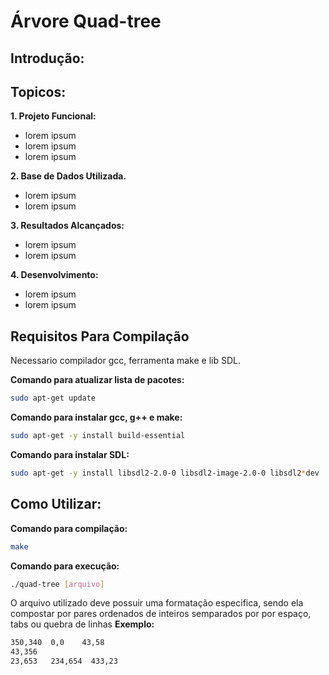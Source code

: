 # Árvore Quad-tree

## Introdução:



## Topicos:

**1. Projeto Funcional:**
- lorem ipsum
- lorem ipsum
- lorem ipsum

**2. Base de Dados Utilizada.**
- lorem ipsum
- lorem ipsum

**3. Resultados Alcançados:**
- lorem ipsum
- lorem ipsum

**4. Desenvolvimento:**
- lorem ipsum
- lorem ipsum

## Requisitos Para Compilação

Necessario compilador gcc, ferramenta make e lib SDL.

**Comando para atualizar lista de pacotes:**
```sh
sudo apt-get update
```
**Comando para instalar gcc, g++ e make:**
```sh
sudo apt-get -y install build-essential
```
**Comando para instalar SDL:**
```sh
sudo apt-get -y install libsdl2-2.0-0 libsdl2-image-2.0-0 libsdl2*dev
```

## Como Utilizar:

**Comando para compilação:**
```sh
make
```

**Comando para execução:**
```sh
./quad-tree [arquivo]
```

O arquivo utilizado deve possuir uma formatação especifica, sendo ela compostar
por pares ordenados de inteiros semparados por por espaço, tabs ou quebra de linhas
**Exemplo:**
```sh
350,340  0,0    43,58
43,356
23,653   234,654  433,23
```
